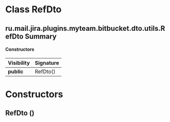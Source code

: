 Class RefDto
============
ru.mail.jira.plugins.myteam.bitbucket.dto.utils.RefDto
Summary
-------
#### Constructors
| Visibility | Signature |
| ---------- | --------- |
| **public** | RefDto()  |

Constructors
============
RefDto ()
---------


